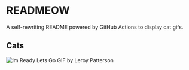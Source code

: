 # READMEOW

A self-rewriting README powered by GitHub Actions to display cat gifs.

## Cats

![Im Ready Lets Go GIF by Leroy Patterson](https://media2.giphy.com/media/CjmvTCZf2U3p09Cn0h/200.gif?cid=9acd02dab99xsnozcelg9ttrsibvvz4j934jkjga95yns98o&ep=v1_gifs_search&rid=200.gif&ct=g)

